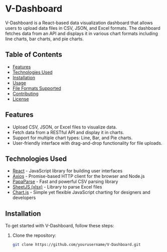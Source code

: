 # V-Dashboard

V-Dashboard is a React-based data visualization dashboard that allows users to upload data files in CSV, JSON, and Excel formats. The dashboard fetches data from an API and displays it in various chart formats including line charts, bar charts, and pie charts.

## Table of Contents

- [Features](#features)
- [Technologies Used](#technologies-used)
- [Installation](#installation)
- [Usage](#usage)
- [File Formats Supported](#file-formats-supported)
- [Contributing](#contributing)
- [License](#license)

## Features

- Upload CSV, JSON, or Excel files to visualize data.
- Fetch data from a RESTful API and display it in charts.
- Support for multiple chart types: Line, Bar, and Pie charts.
- User-friendly interface with drag-and-drop functionality for file uploads.

## Technologies Used

- [React](https://reactjs.org/) - JavaScript library for building user interfaces
- [Axios](https://axios-http.com/) - Promise-based HTTP client for the browser and Node.js
- [PapaParse](https://www.papaparse.com/) - Fast and powerful CSV parsing library
- [SheetJS (xlsx)](https://github.com/SheetJS/sheetjs) - Library to parse Excel files
- [Chart.js](https://www.chartjs.org/) - Simple yet flexible JavaScript charting for designers and developers

## Installation

To get started with V-Dashboard, follow these steps:

1. Clone the repository:

   ```bash
   git clone https://github.com/yourusername/V-Dashboard.git
